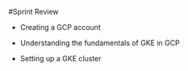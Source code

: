 #Sprint Review

- Creating a GCP account

- Understanding the fundamentals of GKE in GCP

- Setting up a GKE cluster

